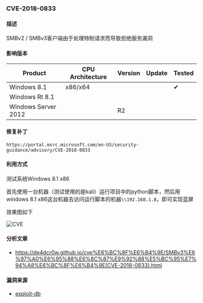 ### CVE-2018-0833

#### 描述

SMBv2 / SMBv3客户端由于处理特制请求而导致拒绝服务漏洞

#### 影响版本

| Product             | CPU Architecture | Version | Update | Tested             |
| ------------------- | ---------------- | ------- | ------ | ------------------ |
| Windows 8.1         | x86/x64          |         |        | &#10004; |
| Windows Rt 8.1      |                  |         |        |                    |
| Windows Server 2012 |                  | R2      |        |                    |

#### 修复补丁

```
https://portal.msrc.microsoft.com/en-US/security-guidance/advisory/CVE-2018-0833
```

#### 利用方式

测试系统Windows 8.1 x86

首先使用一台机器（测试使用的是kali）运行项目中的python脚本，然后用windows 8.1 x86这台机器去访问运行脚本的机器`\\192.168.1.8`，即可实现蓝屏

效果图如下

![CVE](https://github.com/Ascotbe/Random-img/blob/master/WindowsKernelExploits/CVE-2018-0833.gif?raw=true)

#### 分析文章
- https://de4dcr0w.github.io/cve%E6%BC%8F%E6%B4%9E/SMBv3%E6%97%A0%E6%95%88%E6%8C%87%E9%92%88%E5%BC%95%E7%94%A8%E6%BC%8F%E6%B4%9E(CVE-2018-0833).html

#### 漏洞来源

- [exploit-db](https://www.exploit-db.com/exploits/44189)
